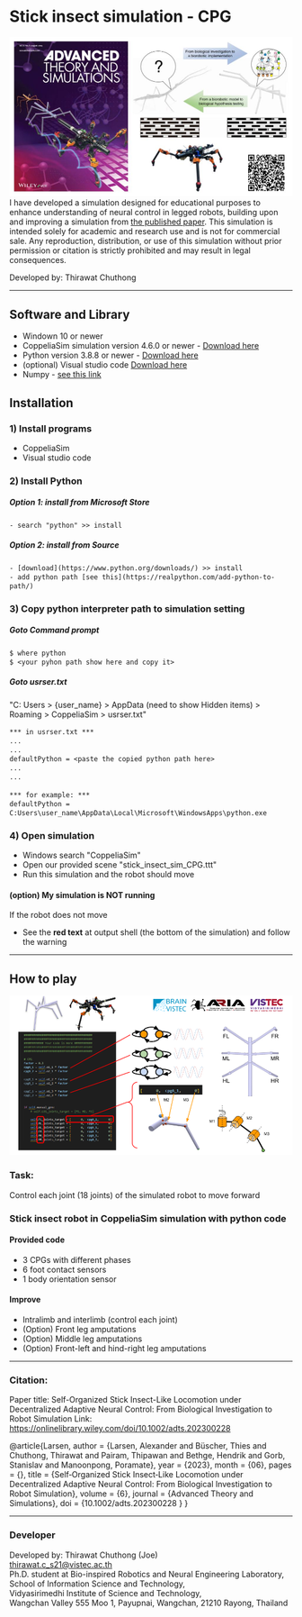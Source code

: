 # Stick insect simulation - CPG

![stick insect workshop1](https://github.com/VISTEC-IST-ROBOTICS-PUBLIC/stick-insect-simulation-CPG/blob/main/figure/self_organized_locomotion_poster.jpg)
I have developed a simulation designed for educational purposes to enhance understanding of neural control in legged robots, building upon and improving a simulation from [the published paper](https://onlinelibrary.wiley.com/doi/10.1002/adts.202300228).
This simulation is intended solely for academic and research use and is not for commercial sale.
Any reproduction, distribution, or use of this simulation without prior permission or citation is strictly prohibited and may result in legal consequences.

Developed by: Thirawat Chuthong
______

## Software and Library
- Windown 10 or newer
- CoppeliaSim simulation version 4.6.0 or newer - [Download here](https://www.coppeliarobotics.com/)
- Python version 3.8.8 or newer - [Download here](https://www.python.org/downloads/)
- (optional) Visual studio code [Download here](https://code.visualstudio.com/)
- Numpy - [see this link](https://numpy.org/install/)


## Installation
### 1) Install programs
- CoppeliaSim
- Visual studio code

### 2) Install Python
##### Option 1: install from __Microsoft Store__
    - search "python" >> install
##### Option 2: install from __Source__
    - [download](https://www.python.org/downloads/) >> install
    - add python path [see this](https://realpython.com/add-python-to-path/)


### 3) Copy python interpreter path to simulation setting
##### Goto Command prompt
~~~
$ where python
$ <your pyhon path show here and copy it>
~~~
##### Goto usrser.txt
"C: Users > {user_name} > AppData (need to show Hidden items) > Roaming > CoppeliaSim > usrser.txt"

~~~
*** in usrser.txt ***
...
...
defaultPython = <paste the copied python path here>
...
...

*** for example: ***
defaultPython = C:Users\user_name\AppData\Local\Microsoft\WindowsApps\python.exe
~~~

### 4) Open simulation
- Windows search "CoppeliaSim"
- Open our provided scene "stick_insect_sim_CPG.ttt"
- Run this simulation and the robot should move

#### (option) My simulation is NOT running
If the robot does not move
- See the __red text__ at output shell (the bottom of the simulation) and follow the warning

_____

## How to play
![stick insect workshop](https://github.com/VISTEC-IST-ROBOTICS-PUBLIC/stick-insect-simulation-CPG/blob/main/figure/How_to_play_stick_insect_workshop.png)

### Task:
Control each joint (18 joints) of the simulated robot to move forward

### Stick insect robot in CoppeliaSim simulation with python code
#### Provided code
- 3 CPGs with different phases
- 6 foot contact sensors
- 1 body orientation sensor
#### Improve
- Intralimb and interlimb (control each joint)
- (Option) Front leg amputations
- (Option) Middle leg amputations
- (Option) Front-left and hind-right leg amputations







_______ 
### Citation:
Paper title: Self-Organized Stick Insect-Like Locomotion under Decentralized Adaptive Neural Control: From Biological Investigation to Robot Simulation
Link: https://onlinelibrary.wiley.com/doi/10.1002/adts.202300228

@article{Larsen,
    author = {Larsen, Alexander and Büscher, Thies and Chuthong, Thirawat and Pairam, Thipawan and Bethge, Hendrik and Gorb, Stanislav and Manoonpong, Poramate},
    year = {2023},
    month = {06},
    pages = {},
    title = {Self‐Organized Stick Insect‐Like Locomotion under Decentralized Adaptive Neural Control: From Biological Investigation to Robot Simulation},
    volume = {6},
    journal = {Advanced Theory and Simulations},
    doi = {10.1002/adts.202300228 }
}

____
### Developer
Developed by:
Thirawat Chuthong (Joe) <br>
thirawat.c_s21@vistec.ac.th <br>
Ph.D. student at Bio-inspired Robotics and Neural Engineering Laboratory, <br>
School of Information Science and Technology,<br>
Vidyasirimedhi Institute of Science and Technology, <br>
Wangchan Valley 555 Moo 1, Payupnai, Wangchan, 21210 Rayong, Thailand
